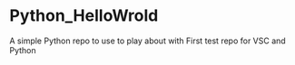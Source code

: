 # Python_HelloWrold

A simple Python repo to use to play about with First test repo for VSC and Python
